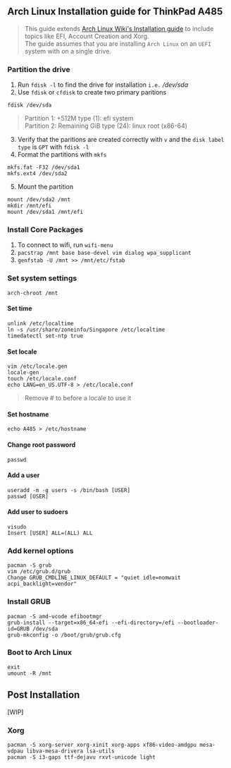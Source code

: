 ## Arch Linux Installation guide for ThinkPad A485

> This guide extends [Arch Linux Wiki's Installation guide](https://wiki.archlinux.org/index.php/Installation_guide) to include topics like EFI, Account Creation and Xorg. <br/>
> The guide assumes that you are installing `Arch Linux` on an `UEFI` system with on a single drive.

### Partition the drive
1. Run `fdisk -l` to find the drive for installation `i.e.` */dev/sda*
2. Use `fdisk` or `cfdisk` to create two primary paritions
```
fdisk /dev/sda
```
> Partition 1: +512M type (1): efi system <br/>
Partition 2: Remaining GiB type (24): linux root (x86-64)

3. Verify that the paritions are created correctly with `v` and the `disk label type` is `GPT` with `fdisk -l`
4. Format the partitions with `mkfs`
```
mkfs.fat -F32 /dev/sda1
mkfs.ext4 /dev/sda2
```
5. Mount the partition
```
mount /dev/sda2 /mnt
mkdir /mnt/efi
mount /dev/sda1 /mnt/efi
```

### Install Core Packages
1. To connect to wifi, run `wifi-menu`
1. `pacstrap /mnt base base-devel vim dialog wpa_supplicant`
1. `genfstab -U /mnt >> /mnt/etc/fstab`

### Set system settings
`arch-chroot /mnt`

#### Set time

```
unlink /etc/localtime
ln -s /usr/share/zoneinfo/Singapore /etc/localtime
timedatectl set-ntp true
```
#### Set locale
```
vim /etc/locale.gen
locale-gen
touch /etc/locale.conf
echo LANG=en_US.UTF-8 > /etc/locale.conf
```
> Remove # to before a locale to use it

#### Set hostname
```
echo A485 > /etc/hostname
```

#### Change root password
```
passwd
```

#### Add a user
```
useradd -m -g users -s /bin/bash [USER]
passwd [USER]
```
#### Add user to sudoers
```
visudo
Insert [USER] ALL=(ALL) ALL
```

### Add kernel options
```
pacman -S grub
vim /etc/grub.d/grub
Change GRUB_CMDLINE_LINUX_DEFAULT = "quiet idle=nomwait acpi_backlight=vendor"
```

### Install GRUB
```
pacman -S amd-ucode efibootmgr
grub-install --target=x86_64-efi --efi-directory=/efi --bootloader-id=GRUB /dev/sda
grub-mkconfig -o /boot/grub/grub.cfg
```

### Boot to Arch Linux
```
exit
umount -R /mnt
```

## Post Installation
[WIP]

### Xorg
```
pacman -S xorg-server xorg-xinit xorg-apps xf86-video-amdgpu mesa-vdpau libva-mesa-drivera lsa-utils
pacman -S i3-gaps ttf-dejavu rxvt-unicode light
```
